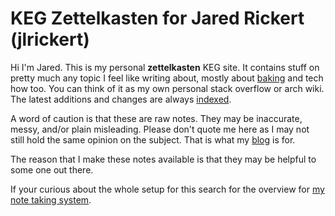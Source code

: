 # KEG Zettelkasten for Jared Rickert (jlrickert)

Hi I'm Jared. This is my personal **zettelkasten** KEG site. It contains stuff on pretty much any topic I feel like writing about, mostly about [baking](dex/baking.md) and tech how too. You can think of it as my own personal stack overflow or arch wiki. The latest additions and changes are always [indexed](dex).

A word of caution is that these are raw notes. They may be inaccurate, messy, and/or plain misleading. Please don't quote me here as I may not still hold the same opinion on the subject. That is what my [blog] is for.

The reason that I make these notes available is that they may be helpful to some one out there.

If your curious about the whole setup for this search for the overview for [my note taking system](./649).

[blog]: https://jlrickert.me/blog
